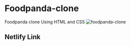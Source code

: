 # Foodpanda-clone
Foodpanda clone Using HTML and CSS
![foodpanda-clone](https://github.com/hamadshigri/Foodpanda-clone/assets/33068313/643e767b-2c6a-4f93-9bb5-871e2b6d4d75)


<h2>Netlify Link</h2>

